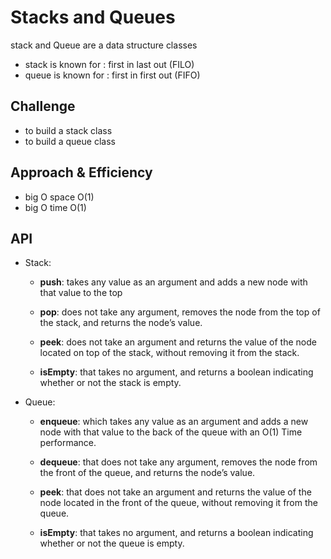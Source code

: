 # Stacks and Queues
stack and Queue are a data structure classes 
- stack is known for : first in last out (FILO)
- queue is known for : first in first out (FIFO)

## Challenge
- to build a stack class 
- to build a queue class

## Approach & Efficiency
- big O space O(1)
- big O time O(1)

## API

* Stack:
    - **push**:  takes any value as an argument and adds a new node with that value to the top

    - **pop**: does not take any argument, removes the node from the top of the stack, and returns the node’s value.

    - **peek**: does not take an argument and returns the value of the node located on top of the stack, without removing it from the stack.

    - **isEmpty**: that takes no argument, and returns a boolean indicating whether or not the stack is empty.

* Queue:
    - **enqueue**: which takes any value as an argument and adds a new node with that value to the back of the queue with an O(1) Time performance.

    - **dequeue**: that does not take any argument, removes the node from the front of the queue, and returns the node’s value.

    - **peek**: that does not take an argument and returns the value of the node located in the front of the queue, without removing it from the queue.

    - **isEmpty**: that takes no argument, and returns a boolean indicating whether or not the queue is empty.